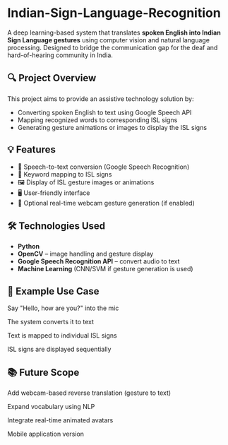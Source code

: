# Indian-Sign-Language-Recognition

A deep learning-based system that translates **spoken English into Indian Sign Language gestures** using computer vision and natural language processing. Designed to bridge the communication gap for the deaf and hard-of-hearing community in India.

## 🔍 Project Overview

This project aims to provide an assistive technology solution by:
- Converting spoken English to text using Google Speech API
- Mapping recognized words to corresponding ISL signs
- Generating gesture animations or images to display the ISL signs

## 💡 Features

- 🎤 Speech-to-text conversion (Google Speech Recognition)
- 🧠 Keyword mapping to ISL signs
- 🖼️ Display of ISL gesture images or animations
- 🖥️ User-friendly interface
- 🤖 Optional real-time webcam gesture generation (if enabled)

## 🛠️ Technologies Used

- **Python**
- **OpenCV** – image handling and gesture display
- **Google Speech Recognition API** – convert audio to text
- **Machine Learning** (CNN/SVM if gesture generation is used)

## 🧪 Example Use Case
Say "Hello, how are you?" into the mic

The system converts it to text

Text is mapped to individual ISL signs

ISL signs are displayed sequentially

## 📚 Future Scope
Add webcam-based reverse translation (gesture to text)

Expand vocabulary using NLP

Integrate real-time animated avatars

Mobile application version


